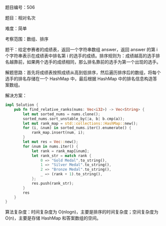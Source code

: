 题目编号：506

题目：相对名次

难度：简单

考察范围：数组、排序

题干：给定参赛者的成绩表，返回一个字符串数组 answer，返回 answer 的第 i 个字符串表示在成绩表中排名第 i 的选手的成绩。排序规则为：成绩越高的选手排名越靠前，如果两个选手的成绩相同，那么排名靠前的选手为第一个出现的选手。

解题思路：首先将成绩表按照成绩从高到低排序，然后遍历排序后的数组，将每个选手的排名存储在一个 HashMap 中，最后根据 HashMap 中的排名信息构造答案数组。

解决方案：

```rust
impl Solution {
    pub fn find_relative_ranks(nums: Vec<i32>) -> Vec<String> {
        let mut sorted_nums = nums.clone();
        sorted_nums.sort_unstable_by(|a, b| b.cmp(a));
        let mut rank_map = std::collections::HashMap::new();
        for (i, &num) in sorted_nums.iter().enumerate() {
            rank_map.insert(num, i);
        }
        let mut res = Vec::new();
        for &num in nums.iter() {
            let rank = rank_map[&num];
            let rank_str = match rank {
                0 => "Gold Medal".to_string(),
                1 => "Silver Medal".to_string(),
                2 => "Bronze Medal".to_string(),
                _ => (rank + 1).to_string(),
            };
            res.push(rank_str);
        }
        res
    }
}
```

算法复杂度：时间复杂度为 O(nlogn)，主要是排序的时间复杂度；空间复杂度为 O(n)，主要是存储 HashMap 和答案数组的空间。
